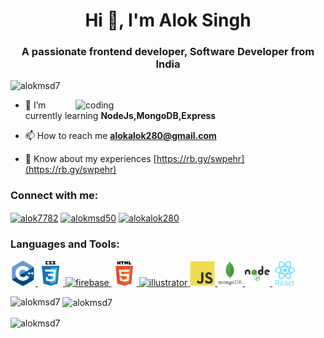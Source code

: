 <h1 align="center">Hi 👋, I'm Alok Singh</h1>
<h3 align="center">A passionate frontend developer, Software Developer from India</h3>
<p align="left"> <img src="https://komarev.com/ghpvc/?username=alokmsd7&label=Profile%20views&color=0e75b6&style=flat" alt="alokmsd7" /> </p>
<img align="right" alt="coding" width="400" src="https://media.giphy.com/media/v1.Y2lkPTc5MGI3NjExZ253ejFhNmJyeGl5bXZibXVucTZrOG1oNHJ5Y3A0OWl6MnQzOWxobiZlcD12MV9pbnRlcm5hbF9naWZfYnlfaWQmY3Q9Zw/qgQUggAC3Pfv687qPC/giphy.gif">

- 🌱 I’m currently learning **NodeJs,MongoDB,Express**

- 📫 How to reach me **alokalok280@gmail.com**

- 📄 Know about my experiences [https://rb.gy/swpehr](https://rb.gy/swpehr)

<h3 align="left">Connect with me:</h3>
<p align="left">
<a href="https://linkedin.com/in/alok7782" target="blank"><img align="center" src="https://raw.githubusercontent.com/rahuldkjain/github-profile-readme-generator/master/src/images/icons/Social/linked-in-alt.svg" alt="alok7782" height="30" width="40" /></a>
<a href="https://www.codechef.com/users/alokmsd50" target="blank"><img align="center" src="https://cdn.jsdelivr.net/npm/simple-icons@3.1.0/icons/codechef.svg" alt="alokmsd50" height="30" width="40" /></a>
<a href="https://www.leetcode.com/alokalok280" target="blank"><img align="center" src="https://raw.githubusercontent.com/rahuldkjain/github-profile-readme-generator/master/src/images/icons/Social/leet-code.svg" alt="alokalok280" height="30" width="40" /></a>
</p>

<h3 align="left">Languages and Tools:</h3>
<p align="left"> <a href="https://www.w3schools.com/cpp/" target="_blank" rel="noreferrer"> <img src="https://raw.githubusercontent.com/devicons/devicon/master/icons/cplusplus/cplusplus-original.svg" alt="cplusplus" width="40" height="40"/> </a> <a href="https://www.w3schools.com/css/" target="_blank" rel="noreferrer"> <img src="https://raw.githubusercontent.com/devicons/devicon/master/icons/css3/css3-original-wordmark.svg" alt="css3" width="40" height="40"/> </a> <a href="https://firebase.google.com/" target="_blank" rel="noreferrer"> <img src="https://www.vectorlogo.zone/logos/firebase/firebase-icon.svg" alt="firebase" width="40" height="40"/> </a> <a href="https://www.w3.org/html/" target="_blank" rel="noreferrer"> <img src="https://raw.githubusercontent.com/devicons/devicon/master/icons/html5/html5-original-wordmark.svg" alt="html5" width="40" height="40"/> </a> <a href="https://www.adobe.com/in/products/illustrator.html" target="_blank" rel="noreferrer"> <img src="https://www.vectorlogo.zone/logos/adobe_illustrator/adobe_illustrator-icon.svg" alt="illustrator" width="40" height="40"/> </a> <a href="https://developer.mozilla.org/en-US/docs/Web/JavaScript" target="_blank" rel="noreferrer"> <img src="https://raw.githubusercontent.com/devicons/devicon/master/icons/javascript/javascript-original.svg" alt="javascript" width="40" height="40"/> </a> <a href="https://www.mongodb.com/" target="_blank" rel="noreferrer"> <img src="https://raw.githubusercontent.com/devicons/devicon/master/icons/mongodb/mongodb-original-wordmark.svg" alt="mongodb" width="40" height="40"/> </a> <a href="https://nodejs.org" target="_blank" rel="noreferrer"> <img src="https://raw.githubusercontent.com/devicons/devicon/master/icons/nodejs/nodejs-original-wordmark.svg" alt="nodejs" width="40" height="40"/> </a> <a href="https://reactjs.org/" target="_blank" rel="noreferrer"> <img src="https://raw.githubusercontent.com/devicons/devicon/master/icons/react/react-original-wordmark.svg" alt="react" width="40" height="40"/> </a> </p>

<p><img align="left" src="https://github-readme-stats.vercel.app/api/top-langs?username=alokmsd7&show_icons=true&locale=en&layout=compact" alt="alokmsd7" /></p>

<p>&nbsp;<img align="center" src="https://github-readme-stats.vercel.app/api?username=alokmsd7&show_icons=true&locale=en" alt="alokmsd7" /></p>

<p><img align="center" src="https://github-readme-streak-stats.herokuapp.com/?user=alokmsd7&" alt="alokmsd7" /></p>
